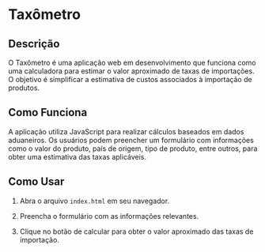 # Taxômetro

## Descrição
O Taxômetro é uma aplicação web em desenvolvimento que funciona como uma calculadora para estimar o valor aproximado de taxas de importações. O objetivo é simplificar a estimativa de custos associados à importação de produtos.

## Como Funciona
A aplicação utiliza JavaScript para realizar cálculos baseados em dados aduaneiros. Os usuários podem preencher um formulário com informações como o valor do produto, país de origem, tipo de produto, entre outros, para obter uma estimativa das taxas aplicáveis.

## Como Usar
1. Abra o arquivo `index.html` em seu navegador.

2. Preencha o formulário com as informações relevantes.

3. Clique no botão de calcular para obter o valor aproximado das taxas de importação.
